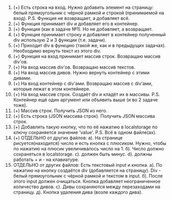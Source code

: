 1. (+) Есть строка на вход. Нужно добавить элемент на страницу: белый прямоугольник с чёрной рамкой и строкой (принимаемой на вход). P.S. Функция не возвращает, а добавляет всё.
2. (+) Функция принимает div и добавляет его в контейнер.
3. (+) Функция (как в задаче №1). Но не добавляет, а возвращает.
4. (+) Функция принимает строку и добавляет в контейнер полученный div использую 2 и 3 функции (т.е. задачи).
5. (+) Приходит div в функцию (такой же, как и в предыдущих задачах). Необходимо вернуть текст из этого div.
6. (+) Функция на вход принимает массив строк. Возвращаю массив div'ов.
7. (+) На вход массив div'ов. Возвращаю массив текстов.
8. (+) На вход массив дивов. Нужно вернуть контейнер с этими дивами.
9. (+) На вход контейнер с div'ами. Возвращаю массив с div'ами, которые лежат в этом контейнере.
10. (+) На вход массив строк. Создаёт div и кладёт их в массивы. P.S. Контейнер ещё один аргумент или объявить выше (и во 2 задаче тоже).
11. (+) Массив строк. Получить JSON из него.
12. (+) Есть строка (JSON массива строк). Получить JSON массива строк.
13. (+) Добавлять такую кнопку, что по её нажатию в localstorage по ключу сохраняется значение 'value'.
P.S. Всё в одном файле(ах).
14. (+) ОТДЕЛЬНО от других файлов: а). На странице рисуется(находится) число и есть кнопка с плюсиком. Нужно, чтобы по нажатию на плюсик увеличивалось число на 1. б). Число должно сохраняться в localstorage. с). должен быть минус. d). должны работать + и - на клавиатуре.
15. ОТДЕЛЬНО от других файлов: Есть текстовый input и кнопка. а). По нажатию на кнопку создаётся div (добавляется на страницу). Div - белый прямоугольник с чёрной рамкой и текстом в input. б). После этого input должен очищаться. Кнопка добавляет неограниченное количество дивов. с). Дивы сохраняются между перезаходами на страницу. д). Кнопка удаления дива (возле каждого дива).
